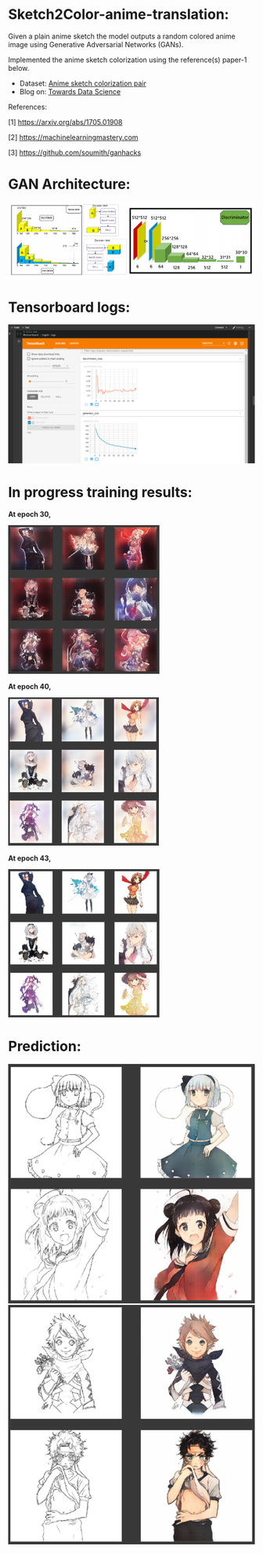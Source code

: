 # Sketch2Color-anime-translation:
Given a plain anime sketch the model outputs a random colored anime image using Generative Adversarial Networks (GANs).

Implemented the anime sketch colorization using the reference(s) paper-1 below.

* Dataset: [Anime sketch colorization pair](https://www.kaggle.com/ktaebum/anime-sketch-colorization-pair)
* Blog on: [Towards Data Science](https://towardsdatascience.com/sketch-to-color-anime-translation-using-generative-adversarial-networks-gans-8f4f69594aeb)

References:

[1] https://arxiv.org/abs/1705.01908

[2] https://machinelearningmastery.com

[3] https://github.com/soumith/ganhacks

# GAN Architecture:
![GAN](./Images/GAN.PNG)

# Tensorboard logs:
![Tensorboard](./Images/TensorboardLogs.png)

# In progress training results:
**At epoch 30,**

![result_epoch_30](./Images/Epoch30.PNG)

**At epoch 40,**

![result_epoch_40](./Images/Epoch40.PNG)

**At epoch 43,**

![result_epoch_43](./Images/Epoch43.PNG)

# Prediction:
![Sample_1](./Images/TestSample1.PNG)
![Sample_2](./Images/TestSample2.PNG)

